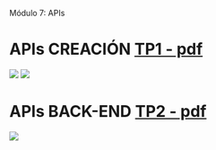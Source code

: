 Módulo 7: APIs
# APIs CREACIÓN [TP1 - pdf](https://github.com/EveNavarro/APIs-creacion-y-back/blob/master/public/pdf/Ejercitaci%C3%B3n%20-%20Creando%20nuestras%20propias%20APIs.pdf) 

<img src="https://github.com/EveNavarro/APIs-creacion-y-back/blob/master/public/img/api-genres.png"/>  <img src="https://github.com/EveNavarro/APIs-creacion-y-back/blob/master/public/img/api-movies.png"/>

# APIs BACK-END [TP2 - pdf](https://github.com/EveNavarro/APIs-creacion-y-back/blob/master/public/pdf/Ejercitaci%C3%B3n%20-%20Consumo%20de%20APIs%20desde%20backend.pdf)

<img src="https://github.com/EveNavarro/APIs-creacion-y-back/blob/master/public/img/apiMovies-post.png"/>
